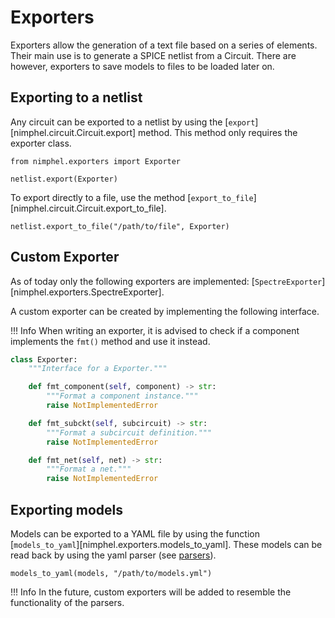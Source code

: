 # Exporters

Exporters allow the generation of a text file based on a series of elements. Their main use is to generate a SPICE netlist from a Circuit. There are however, exporters to save models to files to be loaded later on.


## Exporting to a netlist

Any circuit can be exported to a netlist by using the [`export`][nimphel.circuit.Circuit.export] method. This method only requires the exporter class.

```{.py3 title="Exporting a circuit"}
from nimphel.exporters import Exporter

netlist.export(Exporter)
```

To export directly to a file, use the method [`export_to_file`][nimphel.circuit.Circuit.export_to_file].

```{.py3 title="Exporting a circuit to a file"}
netlist.export_to_file("/path/to/file", Exporter)
```

## Custom Exporter

As of today only the following exporters are implemented: [`SpectreExporter`][nimphel.exporters.SpectreExporter].

A custom exporter can be created by implementing the following interface.

!!! Info
    When writing an exporter, it is advised to check if a component implements the ``fmt()`` method and use it instead.

```python
class Exporter:
    """Interface for a Exporter."""

    def fmt_component(self, component) -> str:
        """Format a component instance."""
        raise NotImplementedError

    def fmt_subckt(self, subcircuit) -> str:
        """Format a subcircuit definition."""
        raise NotImplementedError

    def fmt_net(self, net) -> str:
        """Format a net."""
        raise NotImplementedError
```

## Exporting models

Models can be exported to a YAML file by using the function [`models_to_yaml`][nimphel.exporters.models_to_yaml]. These models can be read back by using the yaml parser (see [parsers](parsers.md)).

```{.py3}
models_to_yaml(models, "/path/to/models.yml")
```

!!! Info
    In the future, custom exporters will be added to resemble the functionality of the parsers.
